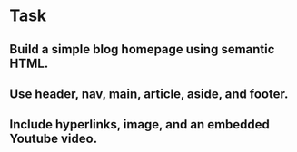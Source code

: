 # Task

## Build a simple blog homepage using semantic HTML.

## Use header, nav, main, article, aside, and footer.

## Include hyperlinks, image, and an embedded Youtube video.